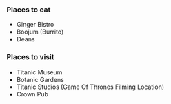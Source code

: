 ### Places to eat

- Ginger Bistro
- Boojum (Burrito)
- Deans

### Places to visit

- Titanic Museum
- Botanic Gardens
- Titanic Studios (Game Of Thrones Filming Location)
- Crown Pub
